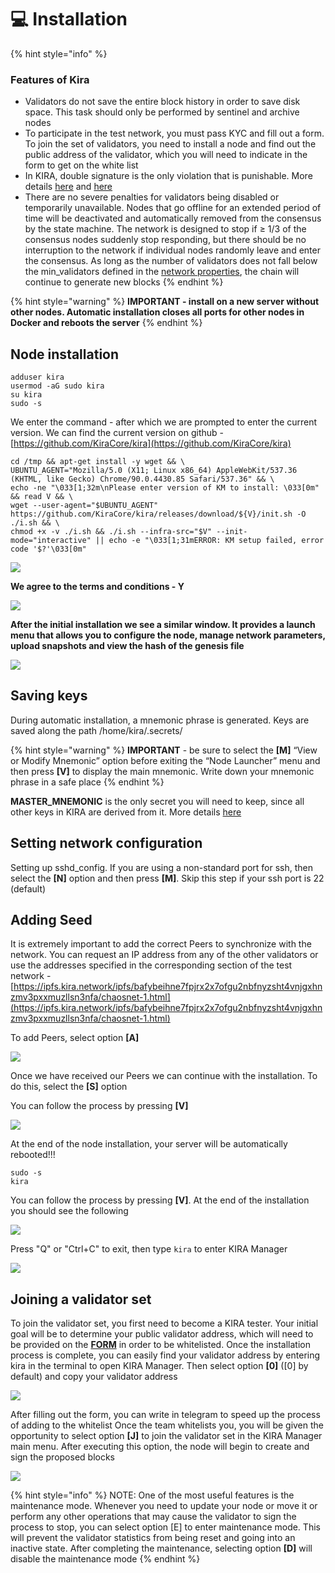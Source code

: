 # 💻 Installation

{% hint style="info" %}
### **Features of Kira**

* Validators do not save the entire block history in order to save disk space. This task should only be performed by sentinel and archive nodes
* To participate in the test network, you must pass KYC and fill out a form. To join the set of validators, you need to install a node and find out the public address of the validator, which you will need to indicate in the form to get on the white list
* In KIRA, double signature is the only violation that is punishable. More details [here](https://ipfs.kira.network/ipfs/bafybeigwa4mtipb2kpncdd4rbumvgakdbdua74klwvodd2ft5dbldd3viq/kira-decentralized-slash-free.html) and [here](https://ipfs.kira.network/ipfs/bafybeigwa4mtipb2kpncdd4rbumvgakdbdua74klwvodd2ft5dbldd3viq/bc4f9a208d934a55b0fa0d092c97b561.html)
* There are no severe penalties for validators being disabled or temporarily unavailable. Nodes that go offline for an extended period of time will be deactivated and automatically removed from the consensus by the state machine. The network is designed to stop if ≥ 1/3 of the consensus nodes suddenly stop responding, but there should be no interruption to the network if individual nodes randomly leave and enter the consensus. As long as the number of validators does not fall below the min\_validators defined in the [network properties](https://docs.kira.network/), the chain will continue to generate new blocks
{% endhint %}

{% hint style="warning" %}
**IMPORTANT - install on a new server without other nodes. Automatic installation closes all ports for other nodes in Docker and reboots the server**
{% endhint %}

## Node installation

```shell
adduser kira
usermod -aG sudo kira
su kira
sudo -s
```

We enter the command - after which we are prompted to enter the current version. We can find the current version on github - [https://github.com/KiraCore/kira](https://github.com/KiraCore/kira)

```shell
cd /tmp && apt-get install -y wget && \
UBUNTU_AGENT="Mozilla/5.0 (X11; Linux x86_64) AppleWebKit/537.36 (KHTML, like Gecko) Chrome/90.0.4430.85 Safari/537.36" && \
echo -ne "\033[1;32m\nPlease enter version of KM to install: \033[0m" && read V && \
wget --user-agent="$UBUNTU_AGENT" https://github.com/KiraCore/kira/releases/download/${V}/init.sh -O ./i.sh && \
chmod +x -v ./i.sh && ./i.sh --infra-src="$V" --init-mode="interactive" || echo -e "\033[1;31mERROR: KM setup failed, error code '$?'\033[0m"
```

![](<../../.gitbook/assets/image (44).png>)

**We agree to the terms and conditions - Y**

![](<../../.gitbook/assets/image (45).png>)

**After the initial installation we see a similar window. It provides a launch menu that allows you to configure the node, manage network parameters, upload snapshots and view the hash of the genesis file**

![](<../../.gitbook/assets/image (50).png>)

## Saving keys

During automatic installation, a mnemonic phrase is generated. Keys are saved along the path /home/kira/.secrets/

{% hint style="warning" %}
**IMPORTANT** - be sure to select the **\[M]** “View or Modify Mnemonic” option before exiting the “Node Launcher” menu and then press **\[V]** to display the main mnemonic. Write down your mnemonic phrase in a safe place
{% endhint %}

**MASTER\_MNEMONIC** is the only secret you will need to keep, since all other keys in KIRA are derived from it. More details [here](https://ipfs.kira.network/ipfs/bafybeihne7fpjrx2x7ofgu2nbfnyzsht4vnjgxhnzmv3pxxmuzllsn3nfa/9237f07cc51b48729299d00f5383901c.html)

## Setting network configuration

Setting up sshd\_config. If you are using a non-standard port for ssh, then select the **\[N]** option and then press **\[M]**. Skip this step if your ssh port is 22 (default)

## Adding Seed

It is extremely important to add the correct Peers to synchronize with the network. You can request an IP address from any of the other validators or use the addresses specified in the corresponding section of the test network - [https://ipfs.kira.network/ipfs/bafybeihne7fpjrx2x7ofgu2nbfnyzsht4vnjgxhnzmv3pxxmuzllsn3nfa/chaosnet-1.html](https://ipfs.kira.network/ipfs/bafybeihne7fpjrx2x7ofgu2nbfnyzsht4vnjgxhnzmv3pxxmuzllsn3nfa/chaosnet-1.html)

To add Peers, select option **\[A]**

![](<../../.gitbook/assets/image (47).png>)

Once we have received our Peers we can continue with the installation. To do this, select the **\[S]** option

You can follow the process by pressing **\[V]**

![](<../../.gitbook/assets/image (48).png>)

At the end of the node installation, your server will be automatically rebooted!!!

```shell
sudo -s
kira
```

You can follow the process by pressing **\[V]**. At the end of the installation you should see the following

![](<../../.gitbook/assets/image (49).png>)

Press "Q" or "Ctrl+C" to exit, then type `kira` to enter KIRA Manager

![](<../../.gitbook/assets/image (51).png>)

## Joining a validator set

To join the validator set, you first need to become a KIRA tester. Your initial goal will be to determine your public validator address, which will need to be provided on the [**FORM**](https://docs.google.com/forms/d/e/1FAIpQLScnCJcjlzIZwJ9ilts0u1lXSAZt5X9dplcsq8F9BrMkJgNVCA/viewform) in order to be whitelisted. Once the installation process is complete, you can easily find your validator address by entering kira in the terminal to open KIRA Manager. Then select option **\[0]** (\[0] by default) and copy your validator address

![](<../../.gitbook/assets/image (52).png>)

After filling out the form, you can write in telegram to speed up the process of adding to the whitelist Once the team whitelists you, you will be given the opportunity to select option **\[J]** to join the validator set in the KIRA Manager main menu. After executing this option, the node will begin to create and sign the proposed blocks

![](<../../.gitbook/assets/image (53).png>)

{% hint style="info" %}
NOTE: One of the most useful features is the maintenance mode. Whenever you need to update your node or move it or perform any other operations that may cause the validator to sign the process to stop, you can select option \[E] to enter maintenance mode. This will prevent the validator statistics from being reset and going into an inactive state. After completing the maintenance, selecting option **\[D]** will disable the maintenance mode
{% endhint %}
